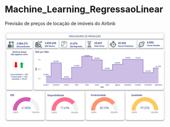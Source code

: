 # Machine_Learning_RegressaoLinear
Previsão de preços de locação de imóveis do Airbnb

<img align="center" src="https://github.com/renildobsantos/Dashboard_Producao/blob/main/DASHBOARD%20PRODU%C3%87%C3%83O%20POWER%20BI.jpg"/>
